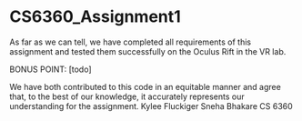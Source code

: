 # CS6360_Assignment1

As far as we can tell, we have completed all requirements of this assignment and tested them successfully on the Oculus Rift in the VR lab.

BONUS POINT: [todo]

We have both contributed to this code in an equitable manner and agree that, to the best
 of our knowledge, it accurately represents our understanding for the assignment.
Kylee Fluckiger
Sneha Bhakare
CS 6360
